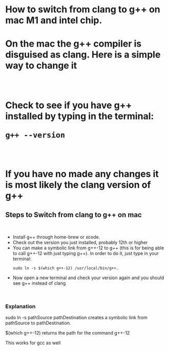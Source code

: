 <h1>How to switch from clang to g++ on mac M1 and intel chip. <h1>


<p>On the mac the g++ compiler is disguised as clang. Here is a simple way to change it</p> 
  <br>





<p>Check to see if you have g++ installed by typing in the terminal: <br>

```
g++ --version
``` 
  <br>
 
If you have no made any changes it is most likely the clang version of g++
  </p>

  
  <h2> Steps to Switch from clang to g++ on mac </h2> <br>

<ul>
<li>Install g++ through home-brew or xcode.</li>
<li>Check out the version you just installed, probably 12th or higher</li>
<li>You can make a symbolic link from g++-12 to g++ (this is for being able to call g++-12 with just typing g++). In order to do it, just type in your terminal:<br> </li>


  
 ```
sudo ln -s $(which g++-12) /usr/local/bin/g++.
```
  <li><p>Now open a new terminal and check your version again and you should see  g++ instead of clang </p>
</li>


  <br>

</ul>
  
  
  <h3>Explanation</h3>
  
  
  <p> sudo ln -s pathSource pathDestination creates a symbolic link from pathSource to pathDestination.<br>

$(which g++-12) returns the path for the command g++-12</p>

<p>This works for gcc as well</p>



